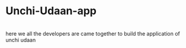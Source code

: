 # Unchi-Udaan-app
<br>
here we all the developers are came together to build the application of unchi udaan 
